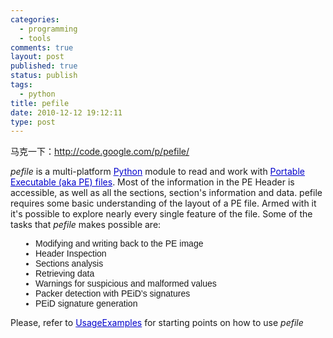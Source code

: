 ```yaml
--- 
categories: 
  - programming
  - tools
comments: true
layout: post
published: true
status: publish
tags: 
  - python
title: pefile
date: 2010-12-12 19:12:11
type: post
---
```

马克一下：<a href="http://code.google.com/p/pefile/">http://code.google.com/p/pefile/</a>

<em>pefile</em> is a multi-platform <a style="color: #0000cc;" rel="nofollow" href="http://python.org/">Python</a> module to read and work with <a style="color: #0000cc;" rel="nofollow" href="http://en.wikipedia.org/wiki/Portable_Executable">Portable Executable (aka PE) files</a>. Most of the information in the PE Header is accessible, as well as all the sections, section's information and data.
pefile requires some basic understanding of the layout of a PE file. Armed with it it's possible to explore nearly every single feature of the file.
Some of the tasks that <em>pefile</em> makes possible are:
<ul style="max-width: 65em; padding-left: 40px; font-family: arial, sans-serif; -webkit-border-horizontal-spacing: 2px; -webkit-border-vertical-spacing: 2px; line-height: normal;">
<li>Modifying and writing back to the PE image</li>
<li>Header Inspection</li>
<li>Sections analysis</li>
<li>Retrieving data</li>
<li>Warnings for suspicious and malformed values</li>
<li>Packer detection with PEiD’s signatures</li>
<li>PEiD signature generation</li>
</ul>Please, refer to <a style="color: #0000cc;" href="http://code.google.com/p/pefile/wiki/UsageExamples">UsageExamples</a> for starting points on how to use <em>pefile</em>
